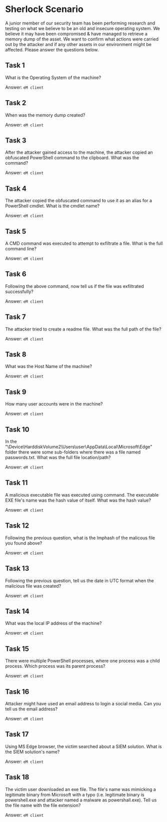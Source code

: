 # Sherlock Scenario
A junior member of our security team has been performing research and testing on what we believe to be an old and insecure operating system. We believe it may have been compromised & have managed to retrieve a memory dump of the asset. We want to confirm what actions were carried out by the attacker and if any other assets in our environment might be affected. Please answer the questions below.

## Task 1
What is the Operating System of the machine?

Answer: `eM client`

## Task 2
When was the memory dump created?

Answer: `eM client`

## Task 3
After the attacker gained access to the machine, the attacker copied an obfuscated PowerShell command to the clipboard. What was the command?

Answer: `eM client`

## Task 4
The attacker copied the obfuscated command to use it as an alias for a PowerShell cmdlet. What is the cmdlet name?

Answer: `eM client`

## Task 5
A CMD command was executed to attempt to exfiltrate a file. What is the full command line?

Answer: `eM client`

## Task 6
Following the above command, now tell us if the file was exfiltrated successfully?

Answer: `eM client`

## Task 7
The attacker tried to create a readme file. What was the full path of the file?

Answer: `eM client`

## Task 8
What was the Host Name of the machine?

Answer: `eM client`

## Task 9
How many user accounts were in the machine?

Answer: `eM client`

## Task 10
In the "\Device\HarddiskVolume2\Users\user\AppData\Local\Microsoft\Edge" folder there were some sub-folders where there was a file named passwords.txt. What was the full file location/path?

Answer: `eM client`

## Task 11
A malicious executable file was executed using command. The executable EXE file's name was the hash value of itself. What was the hash value?

Answer: `eM client`

## Task 12
Following the previous question, what is the Imphash of the malicous file you found above?

Answer: `eM client`

## Task 13
Following the previous question, tell us the date in UTC format when the malicious file was created?

Answer: `eM client`

## Task 14
What was the local IP address of the machine?

Answer: `eM client`

## Task 15
There were multiple PowerShell processes, where one process was a child process. Which process was its parent process?

Answer: `eM client`

## Task 16
Attacker might have used an email address to login a social media. Can you tell us the email address?

Answer: `eM client`

## Task 17
Using MS Edge browser, the victim searched about a SIEM solution. What is the SIEM solution's name?

Answer: `eM client`

## Task 18
The victim user downloaded an exe file. The file's name was mimicking a legitimate binary from Microsoft with a typo (i.e. legitimate binary is powershell.exe and attacker named a malware as powershall.exe). Tell us the file name with the file extension?

Answer: `eM client`
